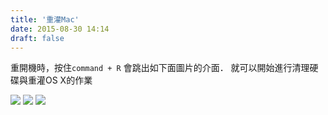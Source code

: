 ```yaml
---
title: '重灌Mac'
date: 2015-08-30 14:14
draft: false
---
```

重開機時，按住`command + R` 會跳出如下面圖片的介面．
就可以開始進行清理硬碟與重灌OS X的作業

<img src="//imagehosting.rickyfun.net/201508/A05-01.png">

<img src="//imagehosting.rickyfun.net/201508/A05-02.png">

<img src="//imagehosting.rickyfun.net/201508/A05-03.png">

